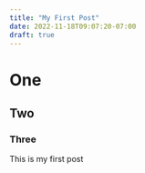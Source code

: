 ```yaml
---
title: "My First Post"
date: 2022-11-18T09:07:20-07:00
draft: true
---
```


# One
## Two
### Three

This is my first post
